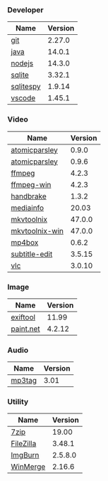 
### Developer
Name                                                                                | Version
----                                                                                | -------
[git](https://github.com/git-for-windows/git/releases)                              | 2.27.0
[java](http://www.oracle.com/technetwork/java/javase/downloads/index.html)          | 14.0.1
[nodejs](https://nodejs.org/en/download/current/)                                   | 14.3.0
[sqlite](http://www.sqlite.org/download.html)                                       | 3.32.1
[sqlitespy](http://www.yunqa.de/delphi/doku.php/products/sqlitespy/index)           | 1.9.14
[vscode](https://code.visualstudio.com/updates)                                     | 1.45.1

### Video
Name                                                                                | Version
----                                                                                | -------
[atomicparsley](http://sourceforge.net/projects/atomicparsley/files/atomicparsley/) | 0.9.0
[atomicparsley](https://bitbucket.org/jonhedgerows/atomicparsley/downloads)         | 0.9.6
[ffmpeg](http://www.ffmpeg.org/download.html)                                       | 4.2.3
[ffmpeg-win](http://ffmpeg.zeranoe.com/builds/)                                     | 4.2.3
[handbrake](http://handbrake.fr/downloads.php)                                      | 1.3.2
[mediainfo](http://mediaarea.net/us/MediaInfo/Download/Windows)                     | 20.03
[mkvtoolnix](http://www.bunkus.org/videotools/mkvtoolnix/downloads.html)            | 47.0.0
[mkvtoolnix-win](http://www.fosshub.com/MKVToolNix.html)                            | 47.0.0
[mp4box](http://gpac.wp.mines-telecom.fr/mp4box/)                                   | 0.6.2
[subtitle-edit](https://github.com/SubtitleEdit/subtitleedit/releases)              | 3.5.15
[vlc](https://www.videolan.org/vlc/download-windows.html)                           | 3.0.10

### Image
Name                                                                                | Version
----                                                                                | -------
[exiftool](http://www.sno.phy.queensu.ca/~phil/exiftool/)                           | 11.99
[paint.net](http://www.getpaint.net/download.html)                                  | 4.2.12

### Audio
Name                                                                                | Version
----                                                                                | -------
[mp3tag](http://www.mp3tag.de/en/download.html)                                     | 3.01

### Utility
Name                                                                                | Version
----                                                                                | -------
[7zip](http://www.7-zip.org/download.html)                                          | 19.00
[FileZilla](https://filezilla-project.org/download.php?show_all=1)                  | 3.48.1
[ImgBurn](http://www.imgburn.com/index.php?act=download)                            | 2.5.8.0
[WinMerge](http://winmerge.org/downloads/)                                          | 2.16.6
